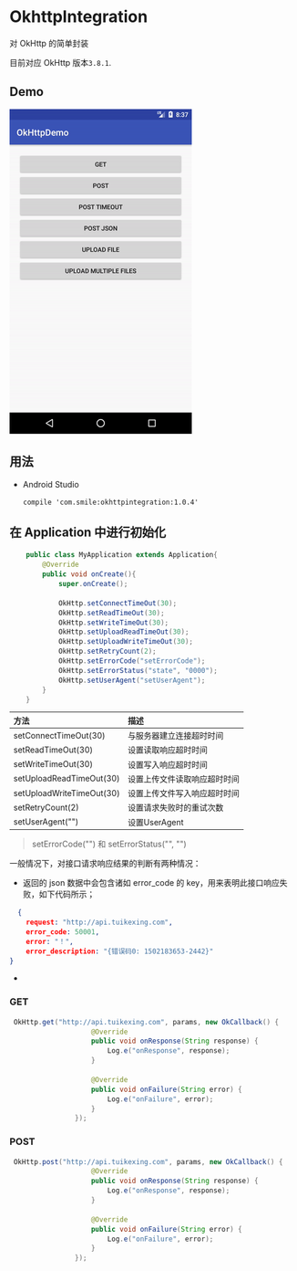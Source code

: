 # OkhttpIntegration

对 OkHttp 的简单封装

目前对应 OkHttp 版本`3.8.1`.

## Demo
<img src="gif/demo01.gif" alt="demo"/>


## 用法

* Android Studio
	
	```
	compile 'com.smile:okhttpintegration:1.0.4'
	```
	
## 在 Application 中进行初始化
```java
    public class MyApplication extends Application{	
        @Override
        public void onCreate(){
            super.onCreate();

            OkHttp.setConnectTimeOut(30);
            OkHttp.setReadTimeOut(30);
            OkHttp.setWriteTimeOut(30);
            OkHttp.setUploadReadTimeOut(30);
            OkHttp.setUploadWriteTimeOut(30);
            OkHttp.setRetryCount(2);
            OkHttp.setErrorCode("setErrorCode");
            OkHttp.setErrorStatus("state", "0000");
            OkHttp.setUserAgent("setUserAgent");
        }
    }
```


|方法                        |    描述                  |
|:--------                  | :--------                 |
|setConnectTimeOut(30)      |与服务器建立连接超时时间    |
|setReadTimeOut(30)         |设置读取响应超时时间        |
|setWriteTimeOut(30)        |设置写入响应超时时间        |
|setUploadReadTimeOut(30)   |设置上传文件读取响应超时时间 |
|setUploadWriteTimeOut(30)  |设置上传文件写入响应超时时间 |
|setRetryCount(2)           |设置请求失败时的重试次数      |
|setUserAgent("")           |设置UserAgent                |

>setErrorCode("") 和 setErrorStatus("", "")


一般情况下，对接口请求响应结果的判断有两种情况：
- 返回的 json 数据中会包含诸如 error_code 的 key，用来表明此接口响应失败，如下代码所示；
```json
  {
    request: "http://api.tuikexing.com",
    error_code: 50001,
    error: "！",
    error_description: "{错误码0: 1502183653-2442}"
}
```
- 

### GET

```java
 OkHttp.get("http://api.tuikexing.com", params, new OkCallback() {
                    @Override
                    public void onResponse(String response) {
                        Log.e("onResponse", response);
                    }

                    @Override
                    public void onFailure(String error) {
                        Log.e("onFailure", error);
                    }
                });
```

### POST

```java
 OkHttp.post("http://api.tuikexing.com", params, new OkCallback() {
                    @Override
                    public void onResponse(String response) {
                        Log.e("onResponse", response);
                    }

                    @Override
                    public void onFailure(String error) {
                        Log.e("onFailure", error);
                    }
                });

```





